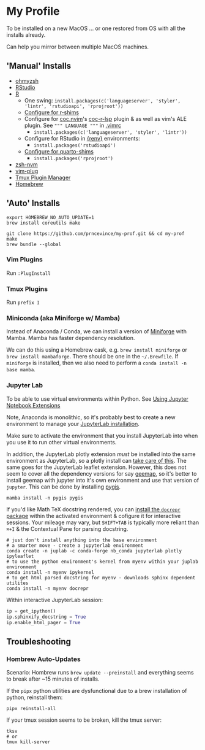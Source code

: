 # My Profile

To be installed on a new MacOS ... or one restored from OS with all the installs already.

Can help you mirror between multiple MacOS machines.

## 'Manual' Installs

- [ohmyzsh](https://github.com/ohmyzsh/ohmyzsh#basic-installation)
- [RStudio](https://www.rstudio.com/products/rstudio/download/#download)
- [R](https://cran.r-project.org/bin/macosx/)
  - One swing: `install.packages(c('languageserver', 'styler', 'lintr', 'rstudioapi', 'rprojroot'))` 
  - [Configure for r-shims](https://github.com/prncevince/r-shims#mac-1)
  - Configure for [coc.nvim](https://github.com/neoclide/coc.nvim)'s [coc-r-lsp](https://github.com/neoclide/coc-r-lsp) plugin & as well as vim's ALE plugin. See `""" LANGUAGE """` in [.vimrc](.vimrc)
    - `install.packages(c('languageserver', 'styler', 'lintr'))`
  - Configure for RStudio in [{renv}](https://rstudio.github.io/renv/index.html) environments:
    - `install.packages('rstudioapi')`
  - [Configure for quarto-shims](https://github.com/prncevince/quarto-shims)
    - `install.packages('rprojroot')`
- [zsh-nvm](https://github.com/lukechilds/zsh-nvm#as-an-oh-my-zsh-custom-plugin)
- [vim-plug](https://github.com/junegunn/vim-plug#vim)
- [Tmux Plugin Manager](https://github.com/tmux-plugins/tpm#installation)
- [Homebrew](https://docs.brew.sh/Installation)

## 'Auto' Installs

```
export HOMEBREW_NO_AUTO_UPDATE=1
brew install coreutils make
```

```
git clone https://github.com/prncevince/my-prof.git && cd my-prof
make
brew bundle --global
```

### Vim Plugins

Run `:PlugInstall`

### Tmux Plugins

Run `prefix I`

### Miniconda (aka Miniforge w/ Mamba)

Instead of Anaconda / Conda, we can install a version of [Miniforge](https://github.com/conda-forge/miniforge) with Mamba. Mamba has faster dependency resolution. 

We can do this using a Homebrew cask, e.g. `brew install miniforge` or `brew install mambaforge`. There should be one in the `~/.Brewfile`. If `miniforge` is installed, then we also need to perform a `conda install -n base mamba`.

### Jupyter Lab

To be able to use virtual environments within Python. See [Using Jupyter Notebook Extensions](https://docs.continuum.io/anaconda/user-guide/tasks/use-jupyter-notebook-extensions/)

Note, Anaconda is monolithic, so it's probably best to create a new environment to manage your [JupyterLab installation](jupyter.org/install). 

Make sure to activate the environment that you install JupyterLab into when you use it to run other virtual environments. 

In addition, the JupyterLab plotly extension *must* be installed into the same environment as JupyterLab, so a plotly install can [take care of this](https://plotly.com/python/troubleshooting/#jupyterlab-problems). 
The same goes for the JupyterLab leaflet extension. However, this does not seem to cover all the dependency versions for say [geemap](https://book.geemap.org/chapters/01_introduction.html#installing-geemap), so it's better to install geemap with jupyter into it's own environment and use that version of `jupyter`. This can be done by installing [pygis](https://github.com/giswqs/pygis).

```
mamba install -n pygis pygis
```

If you'd like Math TeX docstring rendered, you can [install the `docrepr` package](https://blog.jupyter.org/inspector-jupyterlab-404cce3e1df6) within the activated environment & cofigure it for interactive sessions. Your mileage may vary, but `SHIFT+TAB` is typically more reliant than `⌘+I` & the Contextual Pane for parsing docstring.

```
# just don't install anything into the base environment 
# a smarter move - create a jupyterlab environment 
conda create -n juplab -c conda-forge nb_conda jupyterlab plotly ipyleaflet
# to use the python environment's kernel from myenv within your juplab environment
conda install -n myenv ipykernel
# to get html parsed docstring for myenv - downloads sphinx dependent utilites
conda install -n myenv docrepr 
```

Within interactive JupyterLab session:

```python
ip = get_ipython()
ip.sphinxify_docstring = True
ip.enable_html_pager = True
```

## Troubleshooting

### Hombrew Auto-Updates

Scenario: Hombrew runs `brew update --preinstall` and everything seems to break after ~15 minutes of installs.

If the `pipx` python utilities are dysfunctional due to a brew installation of python, reinstall them:

```
pipx reinstall-all
```

If your tmux session seems to be broken, kill the tmux server:

```
tksv 
# or 
tmux kill-server
```
